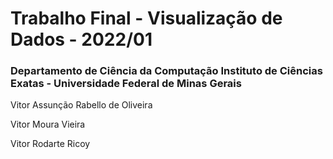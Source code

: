 # Trabalho Final - Visualização de Dados - 2022/01 
### Departamento de Ciência da Computação Instituto de Ciências Exatas - Universidade Federal de Minas Gerais 

Vitor Assunção Rabello de Oliveira

Vitor Moura Vieira

Vitor Rodarte Ricoy
